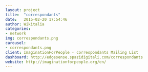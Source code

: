 ```yaml
---
layout: project
title:  "correspondants"
date:   2015-02-20 17:54:46
author: Wikitalia
categories:
- network
img: correspondants.png
carousel:
- correspondants.png
client: ImaginationForPeople - correspondants Mailing List
dashboard: http://edgesense.spazidigitali.com/correspondants
website: http://imaginationforpeople.org/en/
---
```

